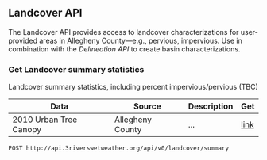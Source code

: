 ## Landcover API

The Landcover API provides access to landcover characterizations for user-provided areas in Allegheny County&mdash;e.g., pervious, impervious. Use in combination with the *Delineation API* to create basin characterizations.

### Get Landcover summary statistics

Landcover summary statistics, including percent impervious/pervious (TBC)

Data | Source | Description | Get
---|---|---|---
2010 Urban Tree Canopy | Allegheny County | ... | [link](#)

```endpoint
POST http://api.3riverswetweather.org/api/v0/landcover/summary
```
